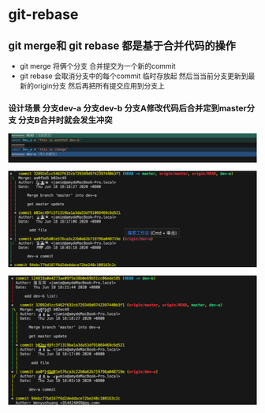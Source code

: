 # git-rebase

## git merge和 git rebase 都是基于合并代码的操作

- git merge 将俩个分支 合并提交为一个新的commit
- git rebase 会取消分支中的每个commit 临时存放起 然后当当前分支更新到最新的origin分支 然后再把所有提交应用到分支上

### 设计场景 分支dev-a 分支dev-b 分支A修改代码后合并定到master分支 分支B合并时就会发生冲突

![错误](./assets/3.png)

![git merge](./assets/1.png)

![git rebase](./assets/2.png)
